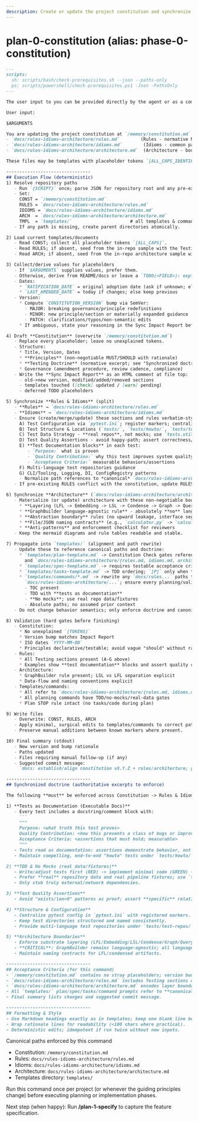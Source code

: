 ```yaml
---
description: Create or update the project constitution and synchronize Rules & Idioms and Architecture docs up front, then propagate doctrine into templates and command prompts.
---
```


# plan-0-constitution (alias: phase-0-constitution)

````md
---
scripts:
  sh: scripts/bash/check-prerequisites.sh --json --paths-only
  ps: scripts/powershell/check-prerequisites.ps1 -Json -PathsOnly
---

The user input to you can be provided directly by the agent or as a command argument - you **MUST** consider it before proceeding (if not empty).

User input:

$ARGUMENTS

You are updating the project constitution at `/memory/constitution.md` **and** synchronizing:
- `docs/rules-idioms-architecture/rules.md`        (Rules - normative MUST/SHOULD)
- `docs/rules-idioms-architecture/idioms.md`        (Idioms - common patterns & examples)
- `docs/rules-idioms-architecture/architecture.md`  (Architecture - boundaries & layering)

These files may be templates with placeholder tokens `[ALL_CAPS_IDENTIFIER]`. Your job is to (a) collect/derive concrete values, (b) fill templates precisely, and (c) propagate any amendments across `templates/` so downstream commands enforce the same rules.

--------------------------------
## Execution Flow (deterministic)
1) Resolve repository paths
   - Run `{SCRIPT}` once; parse JSON for repository root and any pre-existing docs.
   - Set:
     CONST = `/memory/constitution.md`
     RULES = `docs/rules-idioms-architecture/rules.md`
     IDIOMS = `docs/rules-idioms-architecture/idioms.md`
     ARCH  = `docs/rules-idioms-architecture/architecture.md`
     TMPL  = `templates/`                      # all templates & command prompts
   - If any path is missing, create parent directories atomically.

2) Load current templates/documents
   - Read CONST; collect all placeholder tokens `[ALL_CAPS]`.
   - Read RULES; if absent, seed from the in-repo sample with the Testing sections listed under "Synchronized doctrine" below (do not invent content).
   - Read ARCH; if absent, seed from the in-repo architecture sample with layer boundaries & GraphBuilder rules (see Synchronization Targets, below).

3) Collect/derive values for placeholders
   - If `$ARGUMENTS` supplies values, prefer them.
   - Otherwise, derive from README/docs or leave a `TODO(<FIELD>): explanation`.
   - Dates:
     * `RATIFICATION_DATE` = original adoption date (ask if unknown; else TODO)
     * `LAST_AMENDED_DATE` = today if changes; else keep previous
   - Version:
     * Compute `CONSTITUTION_VERSION` bump via SemVer:
       - MAJOR: breaking governance/principle redefinitions
       - MINOR: new principle/section or materially expanded guidance
       - PATCH: clarifications/typos/non-semantic edits
     * If ambiguous, state your reasoning in the Sync Impact Report before finalizing.

4) Draft **Constitution** (overwrite `/memory/constitution.md`)
   - Replace every placeholder; leave no unexplained tokens.
   - Structure:
     * Title, Version, Dates
     * **Principles** (non-negotiable MUST/SHOULD with rationale)
     * **Testing Doctrine** (normative excerpt; see "Synchronized doctrine")
     * Governance (amendment procedure, review cadence, compliance)
   - Write the **Sync Impact Report** as an HTML comment at file top:
     - old->new version, modified/added/removed sections
     - templates touched ([check] updated / [warn] pending)
     - deferred TODO placeholders

5) Synchronize **Rules & Idioms** (split)
   - **Rules** → `docs/rules-idioms-architecture/rules.md`
   - **Idioms** → `docs/rules-idioms-architecture/idioms.md`
   - Ensure (create/merge/update) these sections and rules verbatim-style where applicable:
     A) Test Configuration via `pytest.ini`; register markers; centralize pytest config
     B) Test Structure & Locations (`tests/`, `tests/howto/`, `tests/test-repos/`)
     C) Test Data Strategy - **real repos**, not mocks; use `tests.utils.pipeline_helpers.TestWorkspace` for pipeline data
     D) Test Quality Assertions - avoid happy-path; assert correctness/coverage with explicit expectations
     E) **Test Documentation blocks** in each test:
        - `Purpose:` what is proven
        - `Quality Contribution:` why this test improves system quality
        - `Acceptance Criteria:` measurable behaviors/assertions
     F) Multi-language test repositories guidance
     G) CLI/Tooling, Logging, DI, ConfigRegistry patterns
     - Normalize path references to *canonical* `docs/rules-idioms-architecture/{rules.md, idioms.md, architecture.md}`.
   - If pre-existing RULES conflict with the constitution, update RULES to comply and flag differences in the Impact Report.

6) Synchronize **Architecture** (`docs/rules-idioms-architecture/architecture.md`)
   - Materialize (or update) architecture with these non-negotiable boundaries:
     * **Layering (LFL -> Embedding -> LSL -> Condense -> Graph -> Query)** with strict separation of concerns
     * **GraphBuilder language-agnostic rule** - absolutely **no** language-specific resolution logic in GraphBuilder; all such logic lives in LSL enrichers
     * **Abstraction boundary** rules (no upward leakage, interface segregation)
     * **File/JSON naming contracts** (e.g., `calculator.py` -> `calculator.py.json`)
     * **Anti-patterns** and enforcement checklist for reviewers
   - Keep the mermaid diagrams and rule tables readable and stable.

7) Propagate into `templates/` (alignment and path rewrite)
   - Update these to reference canonical paths and doctrine:
     * `templates/plan-template.md` -> Constitution Check gates reference `/memory/constitution.md`
       and `docs/rules-idioms-architecture/{rules.md, idioms.md, architecture.md}`; STOP before tasks
     * `templates/spec-template.md` -> requires testable acceptance criteria and marks ambiguities clearly
     * `templates/tasks-template.md` -> TDD ordering; `[P]` only when tasks touch different files; absolute paths
     * `templates/commands/*.md` -> rewrite any `docs/rules...` paths to
       `docs/rules-idioms-architecture/...`; ensure every planning/validation command **gates** on:
       - TOC present
       - TDD with **tests as documentation**
       - **No mocks**; use real repo data/fixtures
       - Absolute paths; no assumed prior context
   - Do not change behavior semantics; only enforce doctrine and canonicalize paths.

8) Validation (hard gates before finishing)
   - Constitution:
     * No unexplained `[TOKENS]`
     * Version bump matches Impact Report
     * ISO dates `YYYY-MM-DD`
     * Principles declarative/testable; avoid vague "should" without rationale
   - Rules:
     * All Testing sections present (A-G above)
     * Examples show **test documentation** blocks and assert quality contribution
   - Architecture:
     * GraphBuilder rule present; LSL vs LFL separation explicit
     * Data-flow and naming conventions explicit
   - Templates/commands:
     * All refer to `docs/rules-idioms-architecture/{rules.md, idioms.md, architecture.md}`
     * All planning commands have TDD/no-mocks/real-data gates
     * Plan STOP rule intact (no tasks/code during plan)

9) Write files
   - Overwrite: CONST, RULES, ARCH
   - Apply minimal, surgical edits to templates/commands to correct paths/gates (idempotent).
   - Preserve manual additions between known markers where present.

10) Final summary (stdout)
   - New version and bump rationale
   - Paths updated
   - Files requiring manual follow-up (if any)
   - Suggested commit message:
     `docs: establish/align constitution vX.Y.Z + rules/architecture; gate templates on tests-as-docs (no mocks)`

--------------------------------
## Synchronized doctrine (authoritative excerpts to enforce)

The following **must** be enforced across Constitution -> Rules & Idioms -> Plan/Tasks/Implementation:

1) **Tests as Documentation (Executable Docs)**
   - Every test includes a docstring/comment block with:
     ```
     """
     Purpose: <what truth this test proves>
     Quality Contribution: <how this prevents a class of bugs or improves confidence>
     Acceptance Criteria: <assertions that must hold; measurable>
     """
   - Tests read as documentation: assertions demonstrate behavior, not generic truths.
   - Maintain compelling, end-to-end "howto" tests under `tests/howto/` for executable documentation.

2) **TDD & No Mocks (real data/fixtures)**
   - Write/adjust tests first (RED) -> implement minimal code (GREEN) -> refactor (CLEAN).
   - Prefer **real** repository data and real pipeline fixtures; use `tests.utils.pipeline_helpers.TestWorkspace` for substrate pipeline tests.
   - Only stub truly external/network dependencies.

3) **Test Quality Assertions**
   - Avoid "exists/len>0" patterns as proof; assert **specific** relationships/behaviors and minimum coverage thresholds where meaningful.

4) **Structure & Configuration**
   - Centralize pytest config in `pytest.ini` with registered markers.
   - Keep test directories structured and named consistently.
   - Provide multi-language test repositories under `tests/test-repos/` for integration coverage.

5) **Architecture Boundaries**
   - Enforce substrate layering (LFL/Embedding/LSL/Condense/Graph/Query).
   - **CRITICAL**: GraphBuilder remains language-agnostic; all language-specific resolution belongs in LSL enrichers.
   - Maintain naming contracts for LFL/condensed artifacts.

--------------------------------
## Acceptance Criteria (for this command)
- `/memory/constitution.md` contains no stray placeholders; version bumped with rationale; Governance section present.
- `docs/rules-idioms-architecture/rules.md` includes Testing sections A-G and **explicit test documentation blocks** and **quality contribution** guidance.
- `docs/rules-idioms-architecture/architecture.md` encodes layer boundaries, anti-patterns, GraphBuilder rule, and naming contracts.
- All `templates/` plan/spec/tasks/command prompts refer to **canonical** `docs/rules-idioms-architecture/{rules.md, idioms.md, architecture.md}` and gate on TDD, tests-as-docs, **no mocks**, real data.
- Final summary lists changes and suggested commit message.

--------------------------------
## Formatting & Style
- Use Markdown headings exactly as in templates; keep one blank line between sections; avoid trailing whitespace.
- Wrap rationale lines for readability (<100 chars where practical).
- Deterministic edits; idempotent if run twice without new inputs.
````

Canonical paths enforced by this command

- Constitution: `/memory/constitution.md`
- Rules: `docs/rules-idioms-architecture/rules.md`
- Idioms: `docs/rules-idioms-architecture/idioms.md`
- Architecture: `docs/rules-idioms-architecture/architecture.md`
- Templates directory: `templates/`

Run this command once per project (or whenever the guiding principles change) before executing planning or implementation phases.

Next step (when happy): Run **/plan-1-specify** to capture the feature specification.
